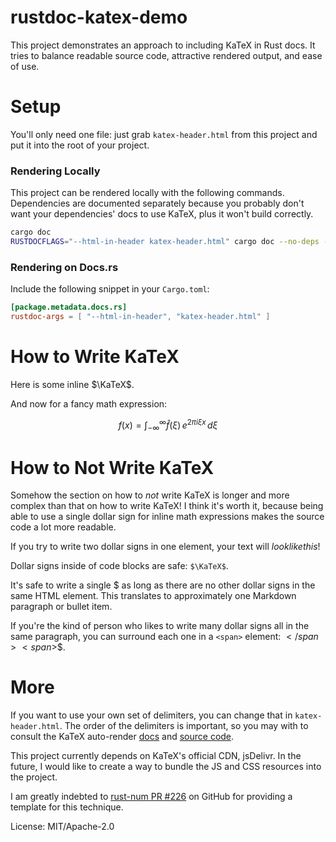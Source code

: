 # rustdoc-katex-demo

This project demonstrates an approach to including KaTeX in Rust docs. It tries to balance
readable source code, attractive rendered output, and ease of use.

Setup
=====

You'll only need one file: just grab `katex-header.html` from this project and put it into the
root of your project.

### Rendering Locally

This project can be rendered locally with the following commands. Dependencies are
documented separately because you probably don't want your dependencies' docs to use KaTeX, plus
it won't build correctly.

```bash
cargo doc
RUSTDOCFLAGS="--html-in-header katex-header.html" cargo doc --no-deps --open
```

### Rendering on Docs.rs

Include the following snippet in your `Cargo.toml`:

```toml
[package.metadata.docs.rs]
rustdoc-args = [ "--html-in-header", "katex-header.html" ]
```

How to Write KaTeX
==================

Here is some inline $\KaTeX$.

And now for a fancy math expression:

$$
f(x) = \int_{-\infty}^\infty
  \hat f(\xi)\,e^{2 \pi i \xi x}
  \,d\xi
$$

How to Not Write KaTeX
======================

Somehow the section on how to *not* write KaTeX is longer and more complex than that on how to
write KaTeX! I think it's worth it, because being able to use a single dollar sign for inline
math expressions makes the source code a lot more readable.

If you try to write two dollar signs in one element, your text will $look like this!$

Dollar signs inside of code blocks are safe: `$\KaTeX$`.

It's safe to write a single $ as long as there are no other dollar signs in the same HTML
element. This translates to approximately one Markdown paragraph or bullet item.

If you're the kind of person who likes to write many dollar signs all in the same paragraph,
you can surround each one in a `<span>` element: <span>$</span><span>$</span><span>$</span>.

More
====

If you want to use your own set of delimiters, you can change that in `katex-header.html`. The
order of the delimiters is important, so you may with to consult the KaTeX auto-render
[docs](https://katex.org/docs/autorender.html) and
[source code](https://github.com/Khan/KaTeX/blob/master/contrib/auto-render/auto-render.js).

This project currently depends on KaTeX's official CDN, jsDelivr. In the future, I would like to
create a way to bundle the JS and CSS resources into the project.

I am greatly indebted to [rust-num PR #226](https://github.com/rust-num/num/pull/226) on GitHub
for providing a template for this technique.

License: MIT/Apache-2.0
